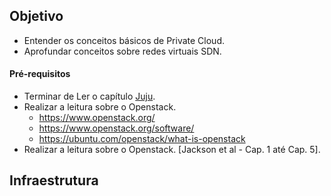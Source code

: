 ## Objetivo

- Entender os conceitos básicos de Private Cloud.
- Aprofundar conceitos sobre redes virtuais SDN.

#### Pré-requisitos

- Terminar de Ler o capítulo [Juju](https://documentation.ubuntu.com/juju/3.6/reference/juju-cli/).
- Realizar a leitura sobre o Openstack.
    - <https://www.openstack.org/>
    - <https://www.openstack.org/software/>
    - <https://ubuntu.com/openstack/what-is-openstack>
- Realizar a leitura sobre o Openstack. [Jackson et al - Cap. 1 até Cap. 5].


## Infraestrutura

